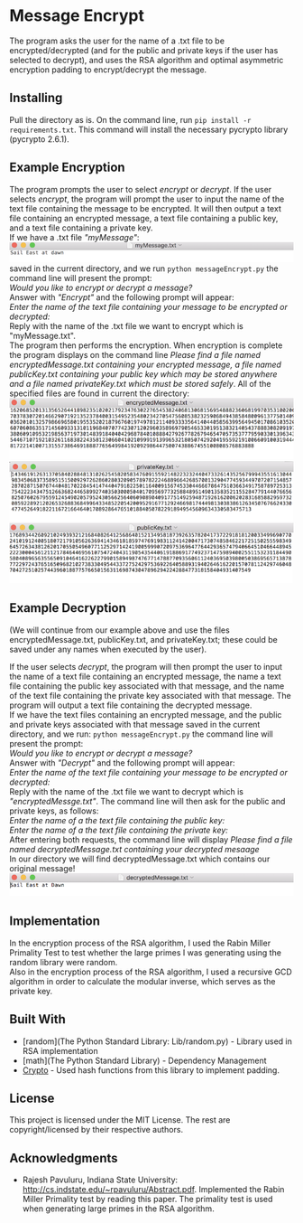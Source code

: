 # Message Encrypt

The program asks the user for the name of a .txt file to be encrypted/decrypted (and for the public and private keys if the user has selected to decrypt), and uses the RSA algorithm and optimal asymmetric encryption padding to encrypt/decrypt the message.

## Installing

Pull the directory as is.  On the command line, run `pip install -r requirements.txt`.  This command will install the necessary pycrypto library (pycrypto 2.6.1).


## Example Encryption

The program prompts the user to select *encrypt* or *decrypt*. If the user selects *encrypt*, the program will prompt the user to input the name of the text file containing the message to be encrypted. It will then output a text file containing an encrypted message, a text file containing a public key, and a text file containing a private key. <br />
If we have a .txt file *"myMessage"*: <br />
![myMessage.txt](example/A.png) <br />
saved in the current directory, and we run `python messageEncrypt.py` the command line will present the prompt:  <br />
*Would you like to encrypt or decrypt a message?* <br />
Answer with *"Encrypt"* and the following prompt will appear: <br />
*Enter the name of the text file containing your message to be encrypted or decrypted:* <br />
Reply with the name of the .txt file we want to encrypt which is "myMessage.txt". <br />
The program then performs the encryption.  When encryption is complete the program displays on the command line *Please find a file named encryptedMessage.txt containing your encrypted message, a file named publicKey.txt containing your public key which may be stored anywhere and a file named privateKey.txt which must be stored safely*.  All of the specified files are  found in current the directory:  <br />
![encryptedMessage.txt](/example/B.png)
![publicKey.txt](/example/C.png)
![privateKey.txt](/example/D.png)



## Example Decryption
(We will continue from our example above and use the files encryptedMessage.txt, publicKey.txt, and privateKey.txt; these could be saved under any names when executed by the user). <br />

If the user selects *decrypt*, the program will then prompt the user to input the name of a text file containing an encrypted message, the name a text file containing the public key associated with that message, and the name of the text file containing the private key associated with that message. The program will output a text file containing the decrypted message. <br />
If we have the text files containing an encrypted message, and the public and private keys associated with that message saved in the current directory, and we run: `python messageEncrypt.py` the command line will present the prompt:  <br />
*Would you like to encrypt or decrypt a message?*  </center> <br />
Answer with *"Decrypt"* and the following prompt will appear: <br />
*Enter the name of the text file containing your message to be encrypted or decrypted:* </center>  <br />
Reply with the name of the .txt file we want to decrypt which is *"encryptedMessge.txt"*. The command line will then ask for the public and private keys, as follows:<br />
*Enter the name of a the text file containing the public key:* </br>
*Enter the name of a the text file containing the private key:*</br>
After entering both requests, the command line will display
*Please find a file named decryptedMessage.txt containing your decrypted mesaage* </br>
In our directory we will find decryptedMessage.txt which contains our original message!
![decryptedMessage.txt](/example/E.png)



## Implementation

In the encryption process of the RSA algorithm, I used the Rabin Miller Primality Test to test whether the large primes I was generating using the random library were random. <br />
Also in the encryption process of the RSA algorithm, I used a recursive GCD algorithm in order to calculate the modular inverse, which serves as the private key.



## Built With

* [random](The Python Standard Library: Lib/random.py) - Library used in RSA implementation
* [math](The Python Standard Library) - Dependency Management
* [Crypto](https://github.com/dlitz/pycrypto) - Used hash functions from this library to implement padding.



## License

This project is licensed under the MIT License. The rest are copyright/licensed by their respective authors.

## Acknowledgments

* Rajesh Pavuluru, Indiana State University: http://cs.indstate.edu/~rpavuluru/Abstract.pdf.  Implemented the Rabin Miller Primality test by reading this paper.  The primality test is used when generating large primes in the RSA algorithm.


